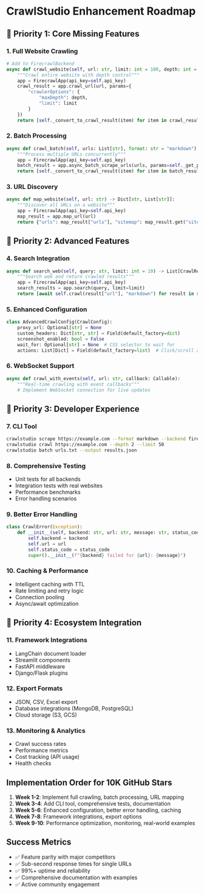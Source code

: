 # CrawlStudio Enhancement Roadmap

## 🚀 Priority 1: Core Missing Features

### 1. Full Website Crawling
```python
# Add to FirecrawlBackend
async def crawl_website(self, url: str, limit: int = 100, depth: int = 2) -> List[CrawlResult]:
    """Crawl entire website with depth control"""
    app = FirecrawlApp(api_key=self.api_key)
    crawl_result = app.crawl_url(url, params={
        "crawlerOptions": {
            "maxDepth": depth,
            "limit": limit
        }
    })
    return [self._convert_to_crawl_result(item) for item in crawl_result["data"]]
```

### 2. Batch Processing
```python
async def crawl_batch(self, urls: List[str], format: str = "markdown") -> List[CrawlResult]:
    """Process multiple URLs concurrently"""
    app = FirecrawlApp(api_key=self.api_key)
    batch_result = app.async_batch_scrape_urls(urls, params=self._get_params(format))
    return [self._convert_to_crawl_result(item) for item in batch_result]
```

### 3. URL Discovery
```python
async def map_website(self, url: str) -> Dict[str, List[str]]:
    """Discover all URLs on a website"""
    app = FirecrawlApp(api_key=self.api_key)
    map_result = app.map_url(url)
    return {"urls": map_result["urls"], "sitemap": map_result.get("sitemap", [])}
```

## 🚀 Priority 2: Advanced Features

### 4. Search Integration
```python
async def search_web(self, query: str, limit: int = 10) -> List[CrawlResult]:
    """Search web and return crawled results"""
    app = FirecrawlApp(api_key=self.api_key)
    search_results = app.search(query, limit=limit)
    return [await self.crawl(result["url"], "markdown") for result in search_results]
```

### 5. Enhanced Configuration
```python
class AdvancedCrawlConfig(CrawlConfig):
    proxy_url: Optional[str] = None
    custom_headers: Dict[str, str] = Field(default_factory=dict)
    screenshot_enabled: bool = False
    wait_for: Optional[str] = None  # CSS selector to wait for
    actions: List[Dict] = Field(default_factory=list)  # Click/scroll actions
```

### 6. WebSocket Support
```python
async def crawl_with_events(self, url: str, callback: Callable):
    """Real-time crawling with event callbacks"""
    # Implement WebSocket connection for live updates
```

## 🚀 Priority 3: Developer Experience

### 7. CLI Tool
```bash
crawlstudio scrape https://example.com --format markdown --backend firecrawl
crawlstudio crawl https://example.com --depth 2 --limit 50
crawlstudio batch urls.txt --output results.json
```

### 8. Comprehensive Testing
- Unit tests for all backends
- Integration tests with real websites  
- Performance benchmarks
- Error handling scenarios

### 9. Better Error Handling
```python
class CrawlError(Exception):
    def __init__(self, backend: str, url: str, message: str, status_code: int = None):
        self.backend = backend
        self.url = url
        self.status_code = status_code
        super().__init__(f"{backend} failed for {url}: {message}")
```

### 10. Caching & Performance
- Intelligent caching with TTL
- Rate limiting and retry logic
- Connection pooling
- Async/await optimization

## 🚀 Priority 4: Ecosystem Integration

### 11. Framework Integrations
- LangChain document loader
- Streamlit components
- FastAPI middleware
- Django/Flask plugins

### 12. Export Formats
- JSON, CSV, Excel export
- Database integrations (MongoDB, PostgreSQL)
- Cloud storage (S3, GCS)

### 13. Monitoring & Analytics
- Crawl success rates
- Performance metrics
- Cost tracking (API usage)
- Health checks

## Implementation Order for 10K GitHub Stars

1. **Week 1-2**: Implement full crawling, batch processing, URL mapping
2. **Week 3-4**: Add CLI tool, comprehensive tests, documentation
3. **Week 5-6**: Enhanced configuration, better error handling, caching
4. **Week 7-8**: Framework integrations, export options
5. **Week 9-10**: Performance optimization, monitoring, real-world examples

## Success Metrics
- ✅ Feature parity with major competitors
- ✅ Sub-second response times for single URLs
- ✅ 99%+ uptime and reliability
- ✅ Comprehensive documentation with examples
- ✅ Active community engagement